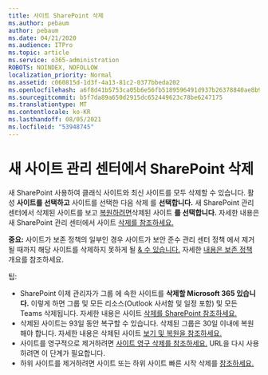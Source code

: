 ```yaml
---
title: 사이트 SharePoint 삭제
ms.author: pebaum
author: pebaum
ms.date: 04/21/2020
ms.audience: ITPro
ms.topic: article
ms.service: o365-administration
ROBOTS: NOINDEX, NOFOLLOW
localization_priority: Normal
ms.assetid: c060815d-1d3f-4a13-81c2-0377bbeda202
ms.openlocfilehash: a6f8d41b5753ca05b6e56fb5189596491d937b26378840ae8b9cbc8d74afb042
ms.sourcegitcommit: b5f7da89a650d2915dc652449623c78be6247175
ms.translationtype: MT
ms.contentlocale: ko-KR
ms.lasthandoff: 08/05/2021
ms.locfileid: "53948745"
---
```

# <a name="delete-a-site-from-the-new-sharepoint-admin-center"></a>새 사이트 관리 센터에서 SharePoint 삭제

새 SharePoint 사용하여 클래식 사이트와 최신 사이트를 모두 삭제할 수 있습니다. 활성 **사이트를 선택하고** 사이트를 선택한 다음 삭제 를 **선택합니다.** 새 SharePoint 관리 센터에서 삭제된 사이트를 보고 [복원하려면](https://docs.microsoft.com/sharepoint/view-and-restore-deleted-sites-in-new-admin-center)삭제된 사이트 **를 선택합니다.** 자세한 내용은 새 SharePoint 관리 센터에서 사이트 [삭제를 참조하세요.](https://docs.microsoft.com/sharepoint/delete-site-collection#delete-a-site-in-the-new-sharepoint-admin-center)

**중요:** 사이트가 보존 정책의 일부인 경우 사이트가 보안 준수 관리 센터 정책 에서 제거될 때까지 해당 사이트를 삭제하지 못하게 될 [ &amp; 수 있습니다.](https://protection.office.com/?rfr=AdminCenter#/homepage) 자세한 [내용은 보존 정책](https://docs.microsoft.com/microsoft-365/compliance/retention-policies) 개요를 참조하세요. 

팁:
- SharePoint 이제 관리자가 그룹 에 속한 사이트를 **삭제할 Microsoft 365 있습니다.** 이렇게 하면 그룹 및 모든 리소스(Outlook 사서함 및 일정 포함) 및 모든 Teams 삭제됩니다. 자세한 내용은 사이트 [삭제를 SharePoint 참조하세요.](https://docs.microsoft.com/sharepoint/manage-sites-in-new-admin-center#delete-a-site)
- 삭제된 사이트는 93일 동안 복구할 수 있습니다. 삭제된 그룹은 30일 이내에 복원해야 합니다. 자세한 내용은 삭제된 사이트 [보기 및 복원을 참조하세요.](https://docs.microsoft.com/sharepoint/view-and-restore-deleted-sites-in-new-admin-center)
- 사이트를 영구적으로 제거하려면 [사이트 영구 삭제를 참조하세요.](https://docs.microsoft.com/sharepoint/delete-site-collection#permanently-delete-a-site) URL을 다시 사용하려면 이 단계가 필요합니다. 
- 하위 사이트를 제거하려면 사이트 또는 하위 사이트 빠른 시작 삭제를 [참조하세요.](https://support.office.com/article/Delete-a-SharePoint-site-or-subsite-bc37b743-0cef-475e-9a8c-8fc4d40179fb#__bkmkshortcut)
